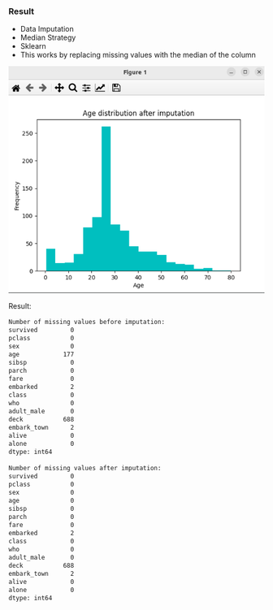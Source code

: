 ### Result
* Data Imputation
* Median Strategy
* Sklearn
* This works by replacing missing values with the median of the column 

<img src='result.png' />

Result:
```
Number of missing values before imputation:
survived         0
pclass           0
sex              0
age            177
sibsp            0
parch            0
fare             0
embarked         2
class            0
who              0
adult_male       0
deck           688
embark_town      2
alive            0
alone            0
dtype: int64

Number of missing values after imputation:
survived         0
pclass           0
sex              0
age              0
sibsp            0
parch            0
fare             0
embarked         2
class            0
who              0
adult_male       0
deck           688
embark_town      2
alive            0
alone            0
dtype: int64
```